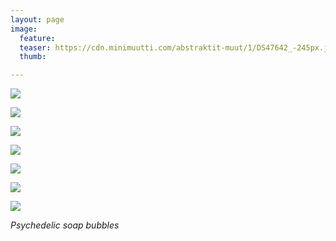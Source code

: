 ```yaml
---
layout: page
image:
  feature:
  teaser: https://cdn.minimuutti.com/abstraktit-muut/1/DS47642_-245px.jpg
  thumb:

---
```


![](https://cdn.minimuutti.com/abstraktit-muut/1/DS47455_2-800px.jpg)

![](https://cdn.minimuutti.com/abstraktit-muut/1/DS47443-800px.jpg)

![](https://cdn.minimuutti.com/abstraktit-muut/1/DS47455_1-800px.jpg)

![](https://cdn.minimuutti.com/abstraktit-muut/1/DS47546_3-800px.jpg)

![](https://cdn.minimuutti.com/abstraktit-muut/1/DS47647_2-800px.jpg)

![](https://cdn.minimuutti.com/abstraktit-muut/1/DS47642_1-800px.jpg)

![](https://cdn.minimuutti.com/abstraktit-muut/1/DS47646_1-800px.jpg)

*Psychedelic soap bubbles*
